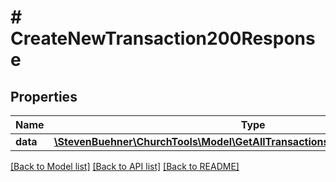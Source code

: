 # # CreateNewTransaction200Response

## Properties

Name | Type | Description | Notes
------------ | ------------- | ------------- | -------------
**data** | [**\StevenBuehner\ChurchTools\Model\GetAllTransactions200ResponseDataInner[]**](GetAllTransactions200ResponseDataInner.md) |  | [optional]

[[Back to Model list]](../../README.md#models) [[Back to API list]](../../README.md#endpoints) [[Back to README]](../../README.md)
